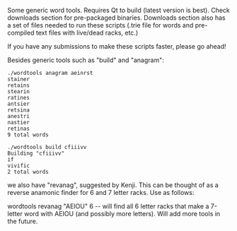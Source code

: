 Some generic word tools. Requires Qt to build (latest version is best). Check downloads section for pre-packaged binaries.
Downloads section also has a set of files needed to run these scripts (.trie file for words and pre-compiled text files
with live/dead racks, etc.)

If you have any submissions to make these scripts faster, please go ahead!

Besides generic tools such as "build" and "anagram":

```
./wordtools anagram aeinrst
stainer
retains
stearin
ratines
antsier
retsina
anestri
nastier
retinas
9 total words 
```

```
./wordtools build cfiiivv
Building "cfiiivv" 
if
vivific
2 total words 
```

 we also have "revanag", suggested by Kenji. This can be thought of as a reverse anamonic finder for 6 and 7 letter racks. Use as follows:

wordtools revanag "AEIOU" 6 -- will find all 6 letter racks that make a 7-letter word with AEIOU (and possibly more letters).
Will add more tools in the future.
